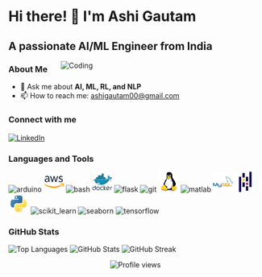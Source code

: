 # Hi there! 👋 I'm Ashi Gautam
## A passionate AI/ML Engineer from India

<img align="right" width="400" src="https://miro.medium.com/v2/resize:fit:720/format:webp/0*yBvA5CnEX3Sd4aod.gif" alt="Coding">

### About Me
- 💬 Ask me about **AI, ML, RL, and NLP**
- 📫 How to reach me: [ashigautam00@gmail.com](mailto:ashigautam00@gmail.com)

### Connect with me
<p align="left">
  <a href="https://linkedin.com/in/ashi-gautam" target="_blank">
    <img align="center" src="https://raw.githubusercontent.com/rahuldkjain/github-profile-readme-generator/master/src/images/icons/Social/linked-in-alt.svg" alt="LinkedIn" height="30" width="30" style="max-width:100%;">
  </a>
</p>

### Languages and Tools
<p align="left">
  <img src="https://cdn.worldvectorlogo.com/logos/arduino-1.svg" alt="arduino" width="40" height="40"/>
  <img src="https://raw.githubusercontent.com/devicons/devicon/master/icons/amazonwebservices/amazonwebservices-original-wordmark.svg" alt="aws" width="40" height="40"/>
  <img src="https://www.vectorlogo.zone/logos/gnu_bash/gnu_bash-icon.svg" alt="bash" width="40" height="40"/>
  <img src="https://raw.githubusercontent.com/devicons/devicon/master/icons/docker/docker-original-wordmark.svg" alt="docker" width="40" height="40"/>
  <img src="https://www.vectorlogo.zone/logos/pocoo_flask/pocoo_flask-icon.svg" alt="flask" width="40" height="40"/>
  <img src="https://www.vectorlogo.zone/logos/git-scm/git-scm-icon.svg" alt="git" width="40" height="40"/>
  <img src="https://raw.githubusercontent.com/devicons/devicon/master/icons/linux/linux-original.svg" alt="linux" width="40" height="40"/>
  <img src="https://upload.wikimedia.org/wikipedia/commons/2/21/Matlab_Logo.png" alt="matlab" width="40" height="40"/>
  <img src="https://raw.githubusercontent.com/devicons/devicon/master/icons/mysql/mysql-original-wordmark.svg" alt="mysql" width="40" height="40"/>
  <img src="https://raw.githubusercontent.com/devicons/devicon/2ae2a900d2f041da66e950e4d48052658d850630/icons/pandas/pandas-original.svg" alt="pandas" width="40" height="40"/>
  <img src="https://raw.githubusercontent.com/devicons/devicon/master/icons/python/python-original.svg" alt="python" width="40" height="40"/>
  <img src="https://upload.wikimedia.org/wikipedia/commons/0/05/Scikit_learn_logo_small.svg" alt="scikit_learn" width="40" height="40"/>
  <img src="https://seaborn.pydata.org/_images/logo-mark-lightbg.svg" alt="seaborn" width="40" height="40"/>
  <img src="https://www.vectorlogo.zone/logos/tensorflow/tensorflow-icon.svg" alt="tensorflow" width="40" height="40"/>
</p>

### GitHub Stats
![Top Languages](https://github-readme-stats.vercel.app/api/top-langs/?username=change-m&layout=compact)
![GitHub Stats](https://github-readme-stats.vercel.app/api?username=change-m&show_icons=true&count_private=true)
![GitHub Streak](https://github-readme-streak-stats.herokuapp.com/?user=change-m)

<p align="center">
  <img src="https://komarev.com/ghpvc/?username=change-m&label=Profile%20views&color=0e75b6&style=flat" alt="Profile views">
</p>
